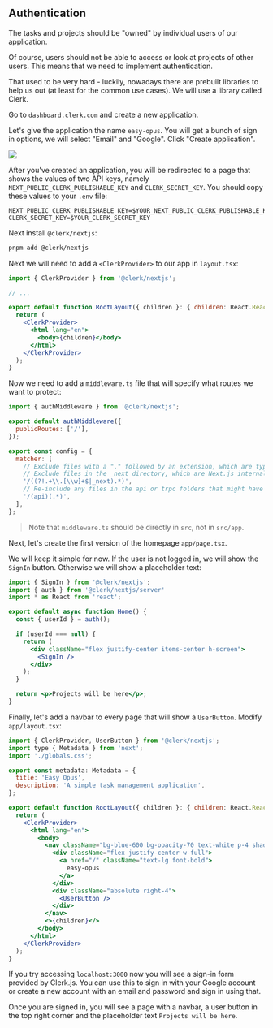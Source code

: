 ## Authentication

The tasks and projects should be "owned" by individual users of our application.

Of course, users should not be able to access or look at projects of other users.
This means that we need to implement authentication.

That used to be very hard - luckily, nowadays there are prebuilt libraries to help us out (at least for the common use cases).
We will use a library called Clerk.

Go to `dashboard.clerk.com` and create a new application.

Let's give the application the name `easy-opus`.
You will get a bunch of sign in options, we will select "Email" and "Google".
Click "Create application".

![](images/new-auth-app.png)

After you've created an application, you will be redirected to a page that shows the values of two API keys, namely `NEXT_PUBLIC_CLERK_PUBLISHABLE_KEY` and `CLERK_SECRET_KEY`.
You should copy these values to your `.env` file:

```
NEXT_PUBLIC_CLERK_PUBLISHABLE_KEY=$YOUR_NEXT_PUBLIC_CLERK_PUBLISHABLE_KEY
CLERK_SECRET_KEY=$YOUR_CLERK_SECRET_KEY
```

Next install `@clerk/nextjs`:

```sh
pnpm add @clerk/nextjs
```

Next we will need to add a `<ClerkProvider>` to our app in `layout.tsx`:

```jsx
import { ClerkProvider } from '@clerk/nextjs';

// ...

export default function RootLayout({ children }: { children: React.ReactNode }) {
  return (
    <ClerkProvider>
      <html lang="en">
        <body>{children}</body>
      </html>
    </ClerkProvider>
  );
}
```

Now we need to add a `middleware.ts` file that will specify what routes we want to protect:

```jsx
import { authMiddleware } from '@clerk/nextjs';

export default authMiddleware({
  publicRoutes: ['/'],
});

export const config = {
  matcher: [
    // Exclude files with a "." followed by an extension, which are typically static files.
    // Exclude files in the _next directory, which are Next.js internals.
    '/((?!.+\\.[\\w]+$|_next).*)',
    // Re-include any files in the api or trpc folders that might have an extension
    '/(api)(.*)',
  ],
};
```

> Note that `middleware.ts` should be directly in `src`, not in `src/app`.

Next, let's create the first version of the homepage `app/page.tsx`.

We will keep it simple for now.
If the user is not logged in, we will show the `SignIn` button.
Otherwise we will show a placeholder text:

```jsx
import { SignIn } from '@clerk/nextjs';
import { auth } from '@clerk/nextjs/server'
import * as React from 'react';

export default async function Home() {
  const { userId } = auth();

  if (userId === null) {
    return (
      <div className="flex justify-center items-center h-screen">
        <SignIn />
      </div>
    );
  }

  return <p>Projects will be here</p>;
}
```

Finally, let's add a navbar to every page that will show a `UserButton`.
Modify `app/layout.tsx`:

```jsx
import { ClerkProvider, UserButton } from '@clerk/nextjs';
import type { Metadata } from 'next';
import './globals.css';

export const metadata: Metadata = {
  title: 'Easy Opus',
  description: 'A simple task management application',
};

export default function RootLayout({ children }: { children: React.ReactNode }) {
  return (
    <ClerkProvider>
      <html lang="en">
        <body>
          <nav className="bg-blue-600 bg-opacity-70 text-white p-4 shadow-md flex items-center justify-between">
            <div className="flex justify-center w-full">
              <a href="/" className="text-lg font-bold">
                easy-opus
              </a>
            </div>
            <div className="absolute right-4">
              <UserButton />
            </div>
          </nav>
          <>{children}</>
        </body>
      </html>
    </ClerkProvider>
  );
}
```

If you try accessing `localhost:3000` now you will see a sign-in form provided by Clerk.js.
You can use this to sign in with your Google account or create a new account with an email and password and sign in using that.

Once you are signed in, you will see a page with a navbar, a user button in the top right corner and the placeholder text `Projects will be here`.
